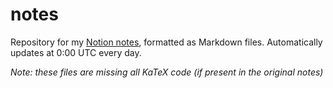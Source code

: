 # notes
Repository for my [Notion notes](https://www.notion.so/dlazaro/9f944426138e41279e9dd2d26b8a0dc9), formatted as Markdown files. Automatically updates at 0:00 UTC every day.

_Note: these files are missing all KaTeX code (if present in the original notes)_
